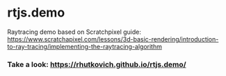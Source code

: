 # rtjs.demo
Raytracing demo based on Scratchpixel guide: https://www.scratchapixel.com/lessons/3d-basic-rendering/introduction-to-ray-tracing/implementing-the-raytracing-algorithm

### Take a look: https://rhutkovich.github.io/rtjs.demo/
